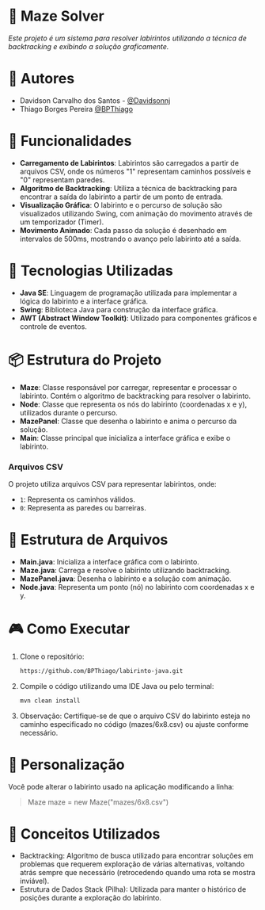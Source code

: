 # 🧩 Maze Solver

*Este projeto é um sistema para resolver labirintos utilizando a técnica de backtracking e exibindo a solução graficamente.*

# 👥 Autores

- Davidson Carvalho dos Santos - [@Davidsonnj](https://github.com/Davidsonnj)
- Thiago Borges Pereira [@BPThiago](https://github.com/BPThiago)

# 🌟 Funcionalidades

- **Carregamento de Labirintos**: Labirintos são carregados a partir de arquivos CSV, onde os números "1" representam caminhos possíveis e "0" representam paredes.
- **Algoritmo de Backtracking**: Utiliza a técnica de backtracking para encontrar a saída do labirinto a partir de um ponto de entrada.
- **Visualização Gráfica**: O labirinto e o percurso de solução são visualizados utilizando Swing, com animação do movimento através de um temporizador (Timer).
- **Movimento Animado**: Cada passo da solução é desenhado em intervalos de 500ms, mostrando o avanço pelo labirinto até a saída.

# 🚀 Tecnologias Utilizadas

- **Java SE**: Linguagem de programação utilizada para implementar a lógica do labirinto e a interface gráfica.
- **Swing**: Biblioteca Java para construção da interface gráfica.
- **AWT (Abstract Window Toolkit)**: Utilizado para componentes gráficos e controle de eventos.

# 📦 Estrutura do Projeto

- **Maze**: Classe responsável por carregar, representar e processar o labirinto. Contém o algoritmo de backtracking para resolver o labirinto.
- **Node**: Classe que representa os nós do labirinto (coordenadas x e y), utilizados durante o percurso.
- **MazePanel**: Classe que desenha o labirinto e anima o percurso da solução.
- **Main**: Classe principal que inicializa a interface gráfica e exibe o labirinto.

### Arquivos CSV

O projeto utiliza arquivos CSV para representar labirintos, onde:

- `1`: Representa os caminhos válidos.
- `0`: Representa as paredes ou barreiras.


# 📂 Estrutura de Arquivos

- **Main.java**: Inicializa a interface gráfica com o labirinto.
- **Maze.java**: Carrega e resolve o labirinto utilizando backtracking.
- **MazePanel.java**: Desenha o labirinto e a solução com animação.
- **Node.java**: Representa um ponto (nó) no labirinto com coordenadas x e y.

# 🎮 Como Executar

1. Clone o repositório:

   ```bash
   https://github.com/BPThiago/labirinto-java.git

2. Compile o código utilizando uma IDE Java ou pelo terminal:

   ```bash
   mvn clean install

4. Observação: Certifique-se de que o arquivo CSV do labirinto esteja no caminho especificado no código (mazes/6x8.csv) ou ajuste conforme necessário.

# 📝 Personalização

Você pode alterar o labirinto usado na aplicação modificando a linha:

> Maze maze = new Maze("mazes/6x8.csv")

# 🧠 Conceitos Utilizados

- Backtracking: Algoritmo de busca utilizado para encontrar soluções em problemas que requerem exploração de várias alternativas, voltando atrás sempre que necessário (retrocedendo quando uma rota se mostra inviável).
- Estrutura de Dados Stack (Pilha): Utilizada para manter o histórico de posições durante a exploração do labirinto.

   
